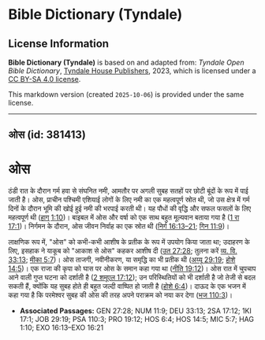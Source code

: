 # Bible Dictionary (Tyndale)

## License Information

**Bible Dictionary (Tyndale)** is based on and adapted from: _Tyndale Open Bible Dictionary_, [Tyndale House Publishers](https://tyndaleopenresources.com/), 2023, which is licensed under a [CC BY-SA 4.0 license](https://creativecommons.org/licenses/by-sa/4.0/legalcode.en).

This markdown version (created `2025-10-06`) is provided under the same license.



--------------------------------

## ओस (id: 381413)

ओस
==

ठंडी रात के दौरान गर्म हवा से संघनित नमी, आमतौर पर अगली सुबह सतहों पर छोटी बूंदों के रूप में पाई जाती है। ओस, प्राचीन पश्चिमी एशियाई लोगों के लिए नमी का एक महत्वपूर्ण स्रोत थी, जो उस क्षेत्र में गर्म दिनों के दौरान भूमि की खोई हुई नमी की भरपाई करती थी। यह पौधों की वृद्धि और सफल फसलों के लिए महत्वपूर्ण थी ([हाग् 1:10](https://ref.ly/Hag1:10))। बाइबल में ओस और वर्षा को एक साथ बहुत मूल्यवान बताया गया है ([1 रा 17:1](https://ref.ly/1Kgs17:1))। निर्गमन के दौरान, ओस जीवन निर्वाह का एक स्रोत थी ([निर्ग 16:13–21](https://ref.ly/Exod16:13-Exod16:21); [गिन 11:9](https://ref.ly/Num11:9))। 

लाक्षणिक रूप में, "ओस" को कभी\-कभी आशीष के प्रतीक के रूप में उपयोग किया जाता था; उदाहरण के लिए, इसहाक ने याकूब को "आकाश से ओस" कहकर आशीष दी ([उत 27:28](https://ref.ly/Gen27:28); तुलना करें [व्य. वि.](https://ref.ly/Deut27:26) [33:13](https://ref.ly/Deut33:13); [मीका 5:7](https://ref.ly/Mic5:7))। ओस ताजगी, नवीनीकरण, या समृद्धि का भी प्रतीक थी ([अय्यू 29:19](https://ref.ly/Job29:19); [होशे 14:5](https://ref.ly/Hos14:5))। एक राजा की कृपा को घास पर ओस के समान कहा गया था ([नीति 19:12](https://ref.ly/Prov19:12))। ओस रात में चुपचाप आने वाली गुप्त घटना को दर्शाती है ([2 शमूएल 17:12](https://ref.ly/2Sam17:12)); उन परिस्थितियों को भी दर्शाती है जो तेजी से बदल सकती हैं, क्योंकि यह सुबह होते ही बहुत जल्दी वाष्पित हो जाती है ([होशे 6:4](https://ref.ly/Hos6:4))। दाऊद के एक भजन में कहा गया है कि परमेश्‍वर सुबह की ओस की तरह अपने पराक्रम को नया कर देगा ([भज 110:3](https://ref.ly/Ps110:3))।

* **Associated Passages:** GEN 27:28; NUM 11:9; DEU 33:13; 2SA 17:12; 1KI 17:1; JOB 29:19; PSA 110:3; PRO 19:12; HOS 6:4; HOS 14:5; MIC 5:7; HAG 1:10; EXO 16:13–EXO 16:21

